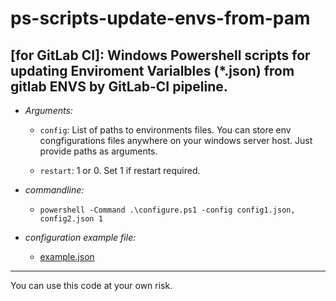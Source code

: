 # ps-scripts-update-envs-from-pam
[for GitLab CI]: Windows Powershell scripts for updating Enviroment Varialbles (*.json) from gitlab ENVS by GitLab-CI pipeline.
---

- *Arguments:*

  - `config`: List of paths to environments files. You can store env congfigurations files anywhere on your windows server host. Just provide paths as arguments.

  - `restart`: 1 or 0. Set 1 if restart required.

- *commandline:*

   - `powershell -Command .\configure.ps1 -config config1.json, config2.json 1`

- *configuration example file:*
  - [example.json](/example.json)

---
You can use this code at your own risk.
